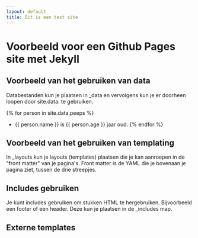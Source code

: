 ```yaml
---
layout: default
title: Dit is een test site
---
```

# Voorbeeld voor een Github Pages site met Jekyll

## Voorbeeld van het gebruiken van data

Databestanden kun je plaatsen in _data en vervolgens kun je er doorheen loopen door site.data.<naam van het bestand> te gebruiken.

{% for person in site.data.peeps %}
- {{ person.name }} is {{ person.age }} jaar oud.
{% endfor %}

## Voorbeeld van het gebruiken van templating

In _layouts kun je layouts (templates) plaatsen die je kan aanroepen in de "front matter" van je pagina's. Front matter is de YAML die je bovenaan je pagina ziet, tussen de drie streepjes.

## Includes gebruiken

Je kunt includes gebruiken om stukken HTML te hergebruiken. Bijvoorbeeld een footer of een header. Deze kun je plaatsen in de _includes map.

## Externe templates

